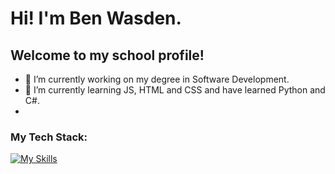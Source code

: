 <!--
**benwasden/benwasden** is a ✨ _special_ ✨ repository because its `README.md` (this file) appears on your GitHub profile.

Here are some ideas to get you started:

- 🔭 I’m currently working on ...
- 🌱 I’m currently learning ...
- 👯 I’m looking to collaborate on ...
- 🤔 I’m looking for help with ...
- 💬 Ask me about ...
- 📫 How to reach me: ...
- 😄 Pronouns: ...
- ⚡ Fun fact: ...
-->
# Hi! I'm Ben Wasden.
## Welcome to my school profile!

- 🔭 I’m currently working on my degree in Software Development.
- 🌱 I’m currently learning JS, HTML and CSS and have learned Python and C#.
- 

### My Tech Stack:
[![My Skills](https://skillicons.dev/icons?i=js,html,css,wasm)](https://skillicons.dev)
